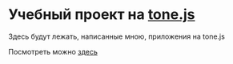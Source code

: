 # Учебный проект на [tone.js](https://tonejs.github.io)
Здесь будут лежать, написанные мною, приложения на tone.js

Посмотреть можно [здесь](https://sofa-fatuk.github.io/tonejs)
